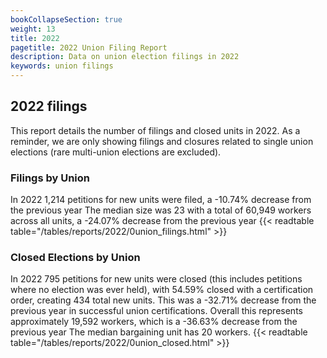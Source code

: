 ```yaml
---
bookCollapseSection: true
weight: 13
title: 2022
pagetitle: 2022 Union Filing Report
description: Data on union election filings in 2022
keywords: union filings
---
```


## 2022 filings

This report details the number of filings and closed units in 2022. As a reminder, we are only showing filings and closures related to single union elections (rare multi-union elections are excluded).

### Filings by Union
In 2022 1,214 petitions for new units were filed, a -10.74% decrease from the previous year The median size was 23 with a total of 60,949 workers across all units, a -24.07% decrease from the previous year
{{< readtable table="/tables/reports/2022/0union_filings.html" >}}

### Closed Elections by Union
In 2022 795 petitions for new units were closed (this includes petitions where no election was ever held), with 54.59% closed with a certification order, creating 434 total new units. This was a -32.71% decrease from the previous year in successful union certifications. Overall this represents approximately 19,592 workers, which is a -36.63% decrease from the previous year The median bargaining unit has 20 workers.
{{< readtable table="/tables/reports/2022/0union_closed.html" >}}
